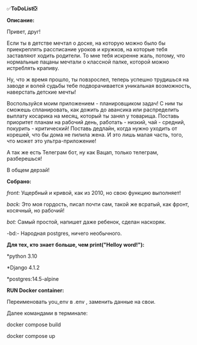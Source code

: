 :white_check_mark:__ToDoList__:negative_squared_cross_mark:

__Описание:__

Привет, друг!

Если ты в детстве мечтал о доске, на которую можно было бы приекреплять рассписание уроков и кружков,
на которые тебя заставляют ходить родители. То мне тебя искренне жаль, потому, что нормальные пацаны
мечтали о классной палке, которой можно истреблять крапиву.

Ну, что ж время прошло, ты повзрослел, теперь успешно трудишься на заводе и волей судьбы тебе подворачивается
уникальная возможность, наверстать детские мечты!

Воспользуйся моим приложением - планировщиком задач!
С ним ты сможешь спланировать, как дожить до авансика или распределить выплату косарика на месяц, который ты занял у товарища.
Поставь приоритет планам на рабочий день, работать - низкий, чай - средний, покурить - критический!
Поставь дедлайн, когда нужно уходить от корешей, что бы дома не пилила жена.
И это лишь малая часть, того, что может это ультра-приложение!

А так же есть Телеграм бот, ну как Вацап, только телеграм, разберешься!

В общем дерзай!


__Собрано:__

_front:_ Ущербный и кривой, как из 2010, но свою функцию выполняет!

_back:_ Это моя гордость, писал почти сам, такой же всратый, как фронт, косячный, но рабочий!

_bot:_ Самый простой, напишет даже ребенок, сделан наскоряк.

-bd:- Народная postgres, ничего необычного.

__Для тех, кто знает больше, чем print("Helloy word!"):__

*python 3.10

*Django 4.1.2

*postgres:14.5-alpine

__RUN Docker container:__

Переименовать you_env в .env , заменить данные на свои.

Далее командами в терминале:

docker compose build

docker compose up 